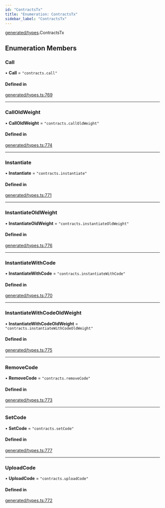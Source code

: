 ```yaml
---
id: "ContractsTx"
title: "Enumeration: ContractsTx"
sidebar_label: "ContractsTx"
---
```


[generated/types](../../../../modules/Generated/Types/Types.md).ContractsTx

## Enumeration Members

### Call

• **Call** = ``"contracts.call"``

#### Defined in

[generated/types.ts:769](https://github.com/PolymeshAssociation/polymesh-sdk/blob/720afb69c/src/generated/types.ts#L769)

___

### CallOldWeight

• **CallOldWeight** = ``"contracts.callOldWeight"``

#### Defined in

[generated/types.ts:774](https://github.com/PolymeshAssociation/polymesh-sdk/blob/720afb69c/src/generated/types.ts#L774)

___

### Instantiate

• **Instantiate** = ``"contracts.instantiate"``

#### Defined in

[generated/types.ts:771](https://github.com/PolymeshAssociation/polymesh-sdk/blob/720afb69c/src/generated/types.ts#L771)

___

### InstantiateOldWeight

• **InstantiateOldWeight** = ``"contracts.instantiateOldWeight"``

#### Defined in

[generated/types.ts:776](https://github.com/PolymeshAssociation/polymesh-sdk/blob/720afb69c/src/generated/types.ts#L776)

___

### InstantiateWithCode

• **InstantiateWithCode** = ``"contracts.instantiateWithCode"``

#### Defined in

[generated/types.ts:770](https://github.com/PolymeshAssociation/polymesh-sdk/blob/720afb69c/src/generated/types.ts#L770)

___

### InstantiateWithCodeOldWeight

• **InstantiateWithCodeOldWeight** = ``"contracts.instantiateWithCodeOldWeight"``

#### Defined in

[generated/types.ts:775](https://github.com/PolymeshAssociation/polymesh-sdk/blob/720afb69c/src/generated/types.ts#L775)

___

### RemoveCode

• **RemoveCode** = ``"contracts.removeCode"``

#### Defined in

[generated/types.ts:773](https://github.com/PolymeshAssociation/polymesh-sdk/blob/720afb69c/src/generated/types.ts#L773)

___

### SetCode

• **SetCode** = ``"contracts.setCode"``

#### Defined in

[generated/types.ts:777](https://github.com/PolymeshAssociation/polymesh-sdk/blob/720afb69c/src/generated/types.ts#L777)

___

### UploadCode

• **UploadCode** = ``"contracts.uploadCode"``

#### Defined in

[generated/types.ts:772](https://github.com/PolymeshAssociation/polymesh-sdk/blob/720afb69c/src/generated/types.ts#L772)
